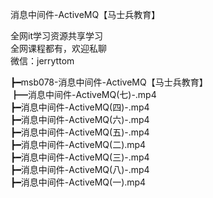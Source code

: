 消息中间件-ActiveMQ【马士兵教育】

全网it学习资源共享学习<br>全网课程都有，欢迎私聊<br>微信：jerryttom<br>

┣━msb078-消息中间件-ActiveMQ【马士兵教育】<br> ┣━消息中间件-ActiveMQ(七)-.mp4<br> ┣━消息中间件-ActiveMQ(四)-.mp4<br> ┣━消息中间件-ActiveMQ(六)-.mp4<br> ┣━消息中间件-ActiveMQ(五)-.mp4<br> ┣━消息中间件-ActiveMQ(二).mp4<br> ┣━消息中间件-ActiveMQ(三)-.mp4<br> ┣━消息中间件-ActiveMQ(八)-.mp4<br> ┣━消息中间件-ActiveMQ(一).mp4
